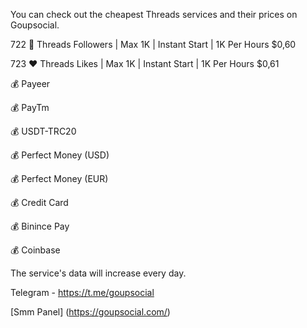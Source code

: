 You can check out the cheapest Threads services and their prices on Goupsocial.


722 🙂 Threads Followers | Max 1K | Instant Start | 1K Per Hours $0,60

723 ❤️ Threads Likes | Max 1K | Instant Start | 1K Per Hours $0,61



💰 Payeer

💰 PayTm

💰 USDT-TRC20

💰 Perfect Money (USD)

💰 Perfect Money (EUR)

💰 Credit Card

💰 Binince Pay

💰 Coinbase


The service's data will increase every day.

Telegram - https://t.me/goupsocial

[Smm Panel] (https://goupsocial.com/)
